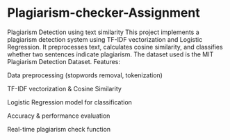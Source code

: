 # Plagiarism-checker-Assignment
Plagiarism Detection using text similarity
This project implements a plagiarism detection system using TF-IDF vectorization and Logistic Regression.
It preprocesses text, calculates cosine similarity, and classifies whether two sentences indicate plagiarism.
The dataset used is the MIT Plagiarism Detection Dataset.
Features:

Data preprocessing (stopwords removal, tokenization)

TF-IDF vectorization & Cosine Similarity

Logistic Regression model for classification

Accuracy & performance evaluation

Real-time plagiarism check function
